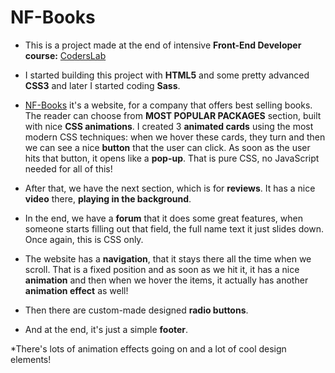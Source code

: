 # NF-Books

* This is a project made at the end of intensive **Front-End Developer course:** [CodersLab](https://www.coderslab.ro/)

* I started building this project with **HTML5** and some pretty advanced **CSS3** and later I started coding **Sass**.

* [NF-Books](https://sorinscouse.github.io/NF-Books/) it's a website, for a company that offers best selling books. The reader can choose from **MOST POPULAR PACKAGES** section, built with nice **CSS animations**. I created 3 **animated cards** using the most modern CSS techniques: when we hover these cards, they turn and then we can see a nice **button** that the user can click. As soon as the user hits that button, it opens like a **pop-up**. That is pure CSS, no JavaScript needed for all of this! 

* After that, we have the next section, which is for **reviews**. It has a nice **video** there, **playing in the background**.

* In the end, we have a **forum** that it does some great features, when someone starts filling out that field, the full name text it just slides down. Once again, this is CSS only.

* The website has a **navigation**, that it stays there all the time when we scroll. That is a fixed position and as soon as we hit it, it has a nice **animation** and then when we hover the items, it actually has another **animation effect** as well!

* Then there are custom-made designed **radio buttons**.

* And at the end, it's just a simple **footer**.

*There's lots of animation effects going on and a lot of cool design elements!










